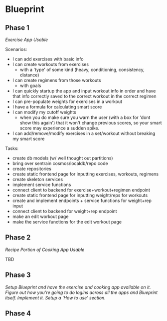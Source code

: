 # Blueprint

## Phase 1

_Exercise App Usable_

Scenarios:

- I can add exercises with basic info
- I can create workouts from exercises
  - with a 'type' of some kind (heavy, conditioning, consistency, distance)
- I can create regimens from those workouts
  - with goals
- I can quickly startup the app and input workout info in order and have that info correctly saved to the correct workout in the correct regimen
- I can pre-populate weights for exercises in a workout
- I have a formula for calculating smart score
- I can modify my cutoff weights
  - when you do make sure you warn the user (with a box for 'dont show this again') that it won't change previous scores, so your smart score may experience a sudden spike.
- I can add/remove/modify exercises in a set/workout without breaking my smart score

Tasks:

- create db models (w/ well thought out partitions)
- bring over sentrain cosmos/localdb/repo code
- create repositories
- create static frontend page for inputting exercises, workouts, regimens
- create skeleton services
- implement service functions
- connect client to backend for exercise+workout+regimen endpoint
- create static frontend page for inputting weight/reps for workouts
- create and implement endpoints + service functions for weight+rep input
- connect client to backend for weight+rep endpoint
- make an edit workout page
- make the service functions for the edit workout page

## Phase 2

_Recipe Portion of Cooking App Usable_

TBD

## Phase 3

_Setup Blueprint and have the exercise and cooking app available on it. Figure out how you're going to do logins across all the apps and Blueprint itself. Implement it. Setup a 'How to use' section._

## Phase 4

